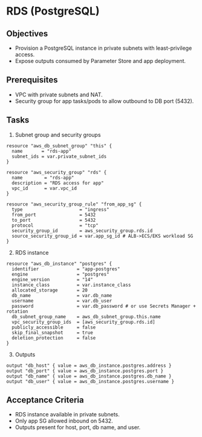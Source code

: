 # RDS (PostgreSQL)

## Objectives

- Provision a PostgreSQL instance in private subnets with least-privilege access.
- Expose outputs consumed by Parameter Store and app deployment.

## Prerequisites

- VPC with private subnets and NAT.
- Security group for app tasks/pods to allow outbound to DB port (5432).

## Tasks

1. Subnet group and security groups

```hcl
resource "aws_db_subnet_group" "this" {
  name       = "rds-app"
  subnet_ids = var.private_subnet_ids
}

resource "aws_security_group" "rds" {
  name        = "rds-app"
  description = "RDS access for app"
  vpc_id      = var.vpc_id
}

resource "aws_security_group_rule" "from_app_sg" {
  type                     = "ingress"
  from_port                = 5432
  to_port                  = 5432
  protocol                 = "tcp"
  security_group_id        = aws_security_group.rds.id
  source_security_group_id = var.app_sg_id # ALB->ECS/EKS workload SG
}
```

2. RDS instance

```hcl
resource "aws_db_instance" "postgres" {
  identifier              = "app-postgres"
  engine                  = "postgres"
  engine_version          = "14"
  instance_class          = var.instance_class
  allocated_storage       = 20
  db_name                 = var.db_name
  username                = var.db_user
  password                = var.db_password # or use Secrets Manager + rotation
  db_subnet_group_name    = aws_db_subnet_group.this.name
  vpc_security_group_ids  = [aws_security_group.rds.id]
  publicly_accessible     = false
  skip_final_snapshot     = true
  deletion_protection     = false
}
```

3. Outputs

```hcl
output "db_host" { value = aws_db_instance.postgres.address }
output "db_port" { value = aws_db_instance.postgres.port }
output "db_name" { value = aws_db_instance.postgres.db_name }
output "db_user" { value = aws_db_instance.postgres.username }
```

## Acceptance Criteria

- RDS instance available in private subnets.
- Only app SG allowed inbound on 5432.
- Outputs present for host, port, db name, and user.
